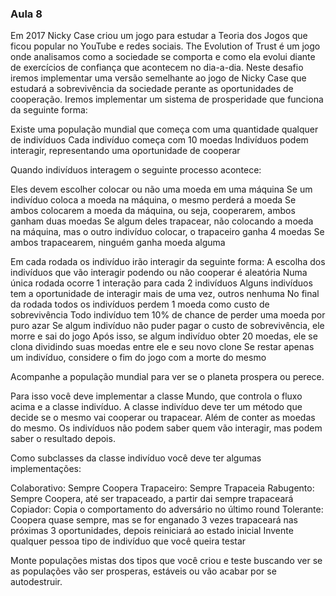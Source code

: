 ### Aula 8

Em 2017 Nicky Case criou um jogo para estudar a Teoria dos Jogos que ficou popular no YouTube e redes sociais. The Evolution of Trust é um jogo onde analisamos 
como a sociedade se comporta e como ela evolui diante de exercícios de confiança que acontecem no dia-a-dia. Neste desafio iremos implementar uma versão 
semelhante ao jogo de Nicky Case que estudará a sobrevivência da sociedade perante as oportunidades de cooperação.
Iremos implementar um sistema de prosperidade que funciona da seguinte forma:

Existe uma população mundial que começa com uma quantidade qualquer de indivíduos
Cada indivíduo começa com 10 moedas
Indivíduos podem interagir, representando uma oportunidade de cooperar

Quando indivíduos interagem o seguinte processo acontece:

Eles devem escolher colocar ou não uma moeda em uma máquina
Se um indivíduo coloca a moeda na máquina, o mesmo perderá a moeda
Se ambos colocarem a moeda da máquina, ou seja, cooperarem, ambos ganham duas moedas
Se algum deles trapacear, não colocando a moeda na máquina, mas o outro indivíduo colocar, o trapaceiro ganha 4 moedas
Se ambos trapacearem, ninguém ganha moeda alguma

Em cada rodada os indivíduo irão interagir da seguinte forma:
A escolha dos indivíduos que vão interagir podendo ou não cooperar é aleatória
Numa única rodada ocorre 1 interação para cada 2 indivíduos
Alguns indivíduos tem a oportunidade de interagir mais de uma vez, outros nenhuma
No final da rodada todos os indivíduos perdem 1 moeda como custo de sobrevivência
Todo indivíduo tem 10% de chance de perder uma moeda por puro azar
Se algum indivíduo não puder pagar o custo de sobrevivência, ele morre e sai do jogo
Após isso, se algum indivíduo obter 20 moedas, ele se clona dividindo suas moedas entre ele e seu novo clone
Se restar apenas um indivíduo, considere o fim do jogo com a morte do mesmo

Acompanhe a população mundial para ver se o planeta prospera ou perece.

Para isso você deve implementar a classe Mundo, que controla o fluxo acima e a classe indivíduo. A classe indivíduo deve ter um método que decide se o mesmo vai 
cooperar ou trapacear. Além de conter as moedas do mesmo. Os indivíduos não podem saber quem vão interagir, mas podem saber o resultado depois.

Como subclasses da classe indivíduo você deve ter algumas implementações:

Colaborativo: Sempre Coopera
Trapaceiro: Sempre Trapaceia
Rabugento: Sempre Coopera, até ser trapaceado, a partir dai sempre trapaceará
Copiador: Copia o comportamento do adversário no último round
Tolerante: Coopera quase sempre, mas se for enganado 3 vezes trapaceará nas próximas 3 oportunidades, depois reiniciará ao estado inicial
Invente qualquer pessoa tipo de indivíduo que você queira testar

Monte populações mistas dos tipos que você criou e teste buscando ver se as populações vão ser prosperas, estáveis ou vão acabar por se autodestruir.